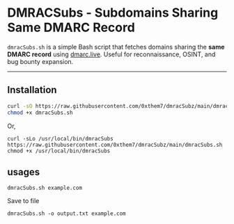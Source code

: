 # DMRACSubs - Subdomains Sharing Same DMARC Record

`dmracSubs.sh` is a simple Bash script that fetches domains sharing the **same DMARC record** using [dmarc.live](https://dmarc.live). Useful for reconnaissance, OSINT, and bug bounty expansion.

---

## Installation
```bash
curl -sO https://raw.githubusercontent.com/0xthem7/dmracSubz/main/dmracSubs.sh
chmod +x dmracSubs.sh

```
Or, 
```
curl -sLo /usr/local/bin/dmracSubs https://raw.githubusercontent.com/0xthem7/dmracSubz/main/dmracSubs.sh
chmod +x /usr/local/bin/dmracSubs
```

## usages 
```
dmracSubs.sh example.com
```

Save to file 
```
dmracSubs.sh -o output.txt example.com
```



